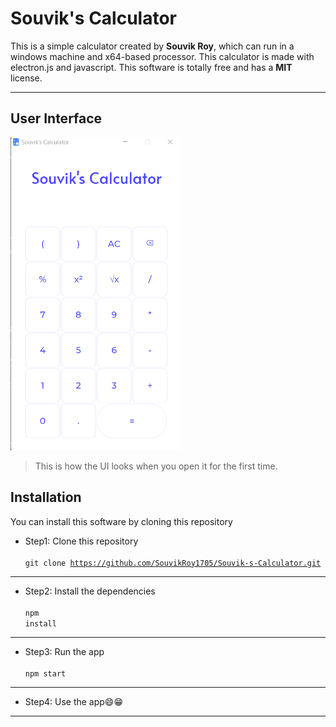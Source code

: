 
# Souvik's Calculator

This is a simple calculator created by **Souvik Roy**, which can run in a
windows machine and x64-based processor.
This calculator is made with electron.js and javascript.
This software is totally free and has a **MIT** license. 

***

## User Interface

<img src="./images/ui.png" height="500"/><br>

> This is how the UI looks when you open it for the first time.

## Installation

You can install this software by cloning this repository

* Step1: Clone this repository<br><br>
<code>git clone https://github.com/SouvikRoy1705/Souvik-s-Calculator.git</code><br>

---

* Step2: Install the dependencies<br><br>
<code>npm install</code><br>

---

* Step3: Run the app<br><br>
<code>npm start</code><br>

---

* Step4: Use the app😄😁<br>

*** 